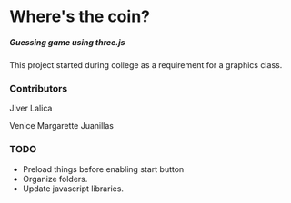 Where's the coin?
=================

##### Guessing game using three.js #####

This project started during college as a requirement for a graphics class.

### Contributors ###

Jiver Lalica

Venice Margarette Juanillas

### TODO ###

* Preload things before enabling start button
* Organize folders.
* Update javascript libraries.




